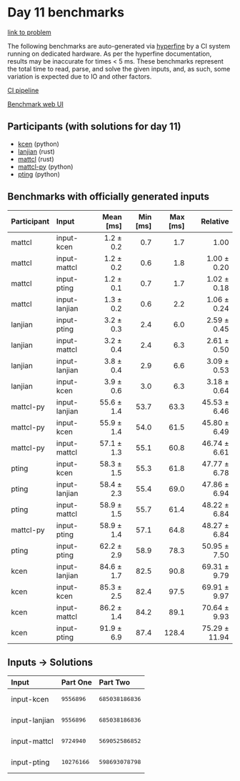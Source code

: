 # Day 11 benchmarks

[link to problem](https://adventofcode.com/2023/day/11)

The following benchmarks are auto-generated via
[hyperfine](https://github.com/sharkdp/hyperfine) by a CI system running on
dedicated hardware. As per the hyperfine documentation, results may be
inaccurate for times < 5 ms. These benchmarks represent the total time to read,
parse, and solve the given inputs, and, as such, some variation is expected due
to IO and other factors.

[CI pipeline](http://ci.papercode.net:8080/teams/main/pipelines/aoc2023)

[Benchmark web UI](https://aoc.ancalagon.black)


## Participants (with solutions for day 11)

- [kcen](https://github.com/kcen/aoc2023) (python)
- [lanjian](https://github.com/lanjian/aoc-2023) (rust)
- [mattcl](https://github.com/mattcl/aoc2023) (rust)
- [mattcl-py](https://github.com/mattcl/aoc2023-py) (python)
- [pting](https://github.com/pting/aoc2023) (python)


## Benchmarks with officially generated inputs

| Participant | Input | Mean [ms] | Min [ms] | Max [ms] | Relative |
|:---|:---|---:|---:|---:|---:|
| mattcl | input-kcen | 1.2 ± 0.2 | 0.7 | 1.7 | 1.00 |
| mattcl | input-mattcl | 1.2 ± 0.2 | 0.6 | 1.8 | 1.00 ± 0.20 |
| mattcl | input-pting | 1.2 ± 0.1 | 0.7 | 1.7 | 1.02 ± 0.18 |
| mattcl | input-lanjian | 1.3 ± 0.2 | 0.6 | 2.2 | 1.06 ± 0.24 |
| lanjian | input-pting | 3.2 ± 0.3 | 2.4 | 6.0 | 2.59 ± 0.45 |
| lanjian | input-mattcl | 3.2 ± 0.4 | 2.4 | 6.3 | 2.61 ± 0.50 |
| lanjian | input-lanjian | 3.8 ± 0.4 | 2.9 | 6.6 | 3.09 ± 0.53 |
| lanjian | input-kcen | 3.9 ± 0.6 | 3.0 | 6.3 | 3.18 ± 0.64 |
| mattcl-py | input-lanjian | 55.6 ± 1.4 | 53.7 | 63.3 | 45.53 ± 6.46 |
| mattcl-py | input-kcen | 55.9 ± 1.4 | 54.0 | 61.5 | 45.80 ± 6.49 |
| mattcl-py | input-mattcl | 57.1 ± 1.3 | 55.1 | 60.8 | 46.74 ± 6.61 |
| pting | input-kcen | 58.3 ± 1.5 | 55.3 | 61.8 | 47.77 ± 6.78 |
| pting | input-lanjian | 58.4 ± 2.3 | 55.4 | 69.0 | 47.86 ± 6.94 |
| pting | input-mattcl | 58.9 ± 1.5 | 55.7 | 61.4 | 48.22 ± 6.84 |
| mattcl-py | input-pting | 58.9 ± 1.4 | 57.1 | 64.8 | 48.27 ± 6.84 |
| pting | input-pting | 62.2 ± 2.9 | 58.9 | 78.3 | 50.95 ± 7.50 |
| kcen | input-lanjian | 84.6 ± 1.7 | 82.5 | 90.8 | 69.31 ± 9.79 |
| kcen | input-kcen | 85.3 ± 2.5 | 82.4 | 97.5 | 69.91 ± 9.97 |
| kcen | input-mattcl | 86.2 ± 1.4 | 84.2 | 89.1 | 70.64 ± 9.93 |
| kcen | input-pting | 91.9 ± 6.9 | 87.4 | 128.4 | 75.29 ± 11.94 |


## Inputs -> Solutions

| Input | Part One | Part Two |
|:---|:---|:---|
|input-kcen|<pre>9556896</pre>|<pre>685038186836</pre>|
|input-lanjian|<pre>9556896</pre>|<pre>685038186836</pre>|
|input-mattcl|<pre>9724940</pre>|<pre>569052586852</pre>|
|input-pting|<pre>10276166</pre>|<pre>598693078798</pre>|